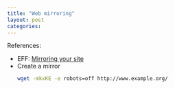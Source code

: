 ```yaml
---
title: "Web mirroring"
layout: post
categories: 
---
```


References:
* EFF: [Mirroring your site](https://www.eff.org/keeping-your-site-alive/mirroring-your-site)
* Create a mirror
    ```bash
    wget -mkxKE -e robots=off http://www.example.org/
    ```
